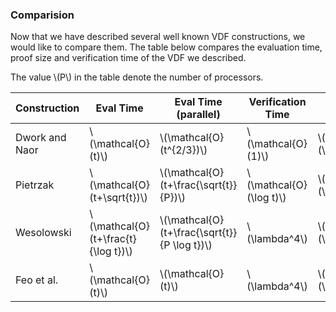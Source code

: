 ### Comparision

Now that we have described several well known VDF constructions, we would like to compare them. The table below compares the evaluation time, proof size and verification time of the VDF we described.

The value \\(P\\) in the table denote the number of processors.

|Construction|Eval Time|Eval Time (parallel)|Verification Time|Proof Size|
|---|---|---|---|---|
|Dwork and Naor| \\(\mathcal{O}(t)\\)| \\(\mathcal{O}(t^{2/3})\\)| \\(\mathcal{O}(1)\\)| \\(\mathcal{O}(\lambda)\\)|
|Pietrzak| \\(\mathcal{O}(t+\sqrt{t})\\)|\\(\mathcal{O}(t+\frac{\sqrt{t}}{P})\\)|\\(\mathcal{O}(\log t)\\)|\\(\mathcal{O}(\log t)\\)|
|Wesolowski| \\(\mathcal{O}(t+\frac{t}{\log t})\\)|\\(\mathcal{O}(t+\frac{\sqrt{t}}{P \log t})\\)|\\(\lambda^4\\)|\\(\mathcal{O}(\lambda^3)\\)|
|Feo et al.| \\(\mathcal{O}(t)\\)|\\(\mathcal{O}(t)\\)|\\(\lambda^4\\)|\\(\mathcal{O}(\lambda)\\)|

